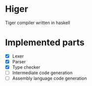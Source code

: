# Higer

Tiger compiler written in haskell

# Implemented parts

- [x] Lexer
- [x] Parser
- [x] Type checker
- [ ] Intermediate code generation
- [ ] Assembly language code generation
